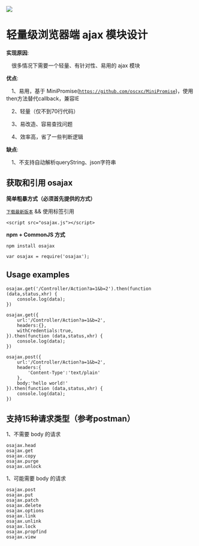 ![](logo.png)

#  轻量级浏览器端 ajax 模块设计

**实现原因**:

  &emsp;很多情况下需要一个轻量、有针对性、易用的 ajax 模块

**优点**:

  &emsp;1、易用，基于 MiniPromise([`https://github.com/oscxc/MiniPromise`](https://github.com/oscxc/osajax/releases))，使用then方法替代callback，兼容IE

  &emsp;2、轻量（仅不到70行代码）

  &emsp;3、易改造、容易查找问题

  &emsp;4、效率高，省了一些判断逻辑

**缺点**:

  &emsp;1、不支持自动解析queryString、json字符串

## 获取和引用 osajax

**简单粗暴方式（必须首先提供的方式）**

  [`下载最新版本`](https://github.com/oscxc/osajax/releases) && 使用标签引用

```
<script src="osajax.js"></script>
```

**npm + CommonJS 方式**

```
npm install osajax
```

```
var osajax = require('osajax');
```

## Usage examples

```
osajax.get('/Controller/Action?a=1&b=2').then(function (data,status,xhr) {
    console.log(data);
})
```

```
osajax.get({
    url:'/Controller/Action?a=1&b=2',
    headers:{},
    withCredentials:true,
}).then(function (data,status,xhr) {
    console.log(data);
})
```

```
osajax.post({
    url:'/Controller/Action?a=1&b=2',
    headers:{
        'Content-Type':'text/plain'
    },
    body:'hello world!'
}).then(function (data,status,xhr) {
    console.log(data);
})
```
## 支持15种请求类型（参考postman）
1、不需要 body 的请求

```
osajax.head
osajax.get
osajax.copy
osajax.purge
osajax.unlock
```


1、可能需要 body 的请求
```
osajax.post
osajax.put
osajax.patch
osajax.delete
osajax.options
osajax.link
osajax.unlink
osajax.lock
osajax.propfind
osajax.view
```
